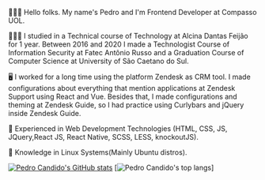 👨🏻‍💻 Hello folks. My name's Pedro and I'm Frontend Developer at Compasso UOL.

👨🏻‍🎓 I studied in a Technical course of Technology at Alcina Dantas Feijão for 1 year. Between 2016 and 2020 I made a Technologist Course of Information Security at Fatec Antônio Russo and a Graduation Course of Computer Science at University of São Caetano do Sul.

🖥️ I worked for a long time using the platform Zendesk as CRM tool. I made configurations about everything that mention applications at Zendesk Support using React and Vue. Besides that, I made configurations and theming at Zendesk Guide, so I had practice using Curlybars and jQuery inside Zendesk Guide.

📱 Experienced in Web Development Technologies (HTML, CSS, JS, JQuery,React JS, React Native, SCSS, LESS, knockoutJS).

🐧 Knowledge in Linux Systems(Mainly Ubuntu distros).

[![Pedro Candido's GitHub stats](https://github-readme-stats.vercel.app/api?username=pedro-candido&show_icons=true&theme=dracula&include_all_commits=true&count_private=true)](https://github.com/pedro-candido)
[![Pedro Candido's top langs](https://github-readme-stats.vercel.app/api/top-langs/?username=pedro-candido&layout=compact&langs_count=16&theme=dracula)]
